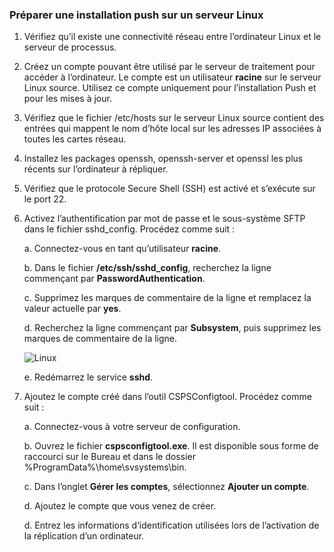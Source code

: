 ### <a name="prepare-for-a-push-installation-on-a-linux-server"></a>Préparer une installation push sur un serveur Linux

1. Vérifiez qu’il existe une connectivité réseau entre l’ordinateur Linux et le serveur de processus.
1. Créez un compte pouvant être utilisé par le serveur de traitement pour accéder à l’ordinateur. Le compte est un utilisateur **racine** sur le serveur Linux source. Utilisez ce compte uniquement pour l’installation Push et pour les mises à jour.
1. Vérifiez que le fichier /etc/hosts sur le serveur Linux source contient des entrées qui mappent le nom d’hôte local sur les adresses IP associées à toutes les cartes réseau.
1. Installez les packages openssh, openssh-server et openssl les plus récents sur l’ordinateur à répliquer.
1. Vérifiez que le protocole Secure Shell (SSH) est activé et s’exécute sur le port 22.
1. Activez l’authentification par mot de passe et le sous-système SFTP dans le fichier sshd_config. Procédez comme suit :

    a. Connectez-vous en tant qu’utilisateur **racine**.

    b. Dans le fichier **/etc/ssh/sshd_config**, recherchez la ligne commençant par **PasswordAuthentication**.

    c. Supprimez les marques de commentaire de la ligne et remplacez la valeur actuelle par **yes**.

    d. Recherchez la ligne commençant par **Subsystem**, puis supprimez les marques de commentaire de la ligne.

      ![Linux](./media/site-recovery-prepare-push-install-mob-svc-lin/mobility2.png)

    e. Redémarrez le service **sshd**.

1. Ajoutez le compte créé dans l’outil CSPSConfigtool. Procédez comme suit :

    a. Connectez-vous à votre serveur de configuration.

    b. Ouvrez le fichier **cspsconfigtool.exe**. Il est disponible sous forme de raccourci sur le Bureau et dans le dossier %ProgramData%\home\svsystems\bin.

    c. Dans l’onglet **Gérer les comptes**, sélectionnez **Ajouter un compte**.

    d. Ajoutez le compte que vous venez de créer.

    d. Entrez les informations d’identification utilisées lors de l’activation de la réplication d’un ordinateur.
